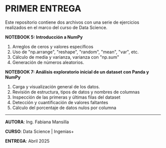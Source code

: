 # PRIMER ENTREGA
Este repositorio contiene dos archivos con una serie de ejercicios realizados en el marco del curso de Data Science.

**NOTEBOOK 5: Introducción a NumPy**

1. Arreglos de ceros y valores específicos
2. Uso de "np.arrange", "reshape", "random", "mean", "var", etc.
3. Cálculo de media y varianza, varianza con "np.sum"
4. Generación de números aleatorios.
   
**NOTEBOOK 7: Análisis exploratorio inicial de un dataset con Panda y NumPy**

1. Carga y visualización general de los datos.
2. Revisión de estructura, tipos de datos y nombres de columnas
3. Inspección de las primeras y últimas filas del dataset
4. Detección y cuantificación de valores faltantes
5. Cálculo del porcentaje de datos nulos por columna

---
**AUTORA**: Ing. Fabiana Mansilla

**CURSO**: Data Science | Ingenias+

**ENTREGA**: Abril 2025

   
